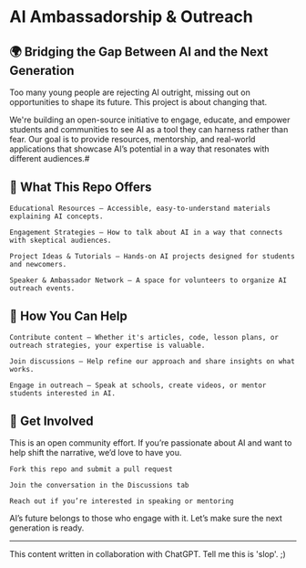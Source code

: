# AI Ambassadorship & Outreach
## 🌍 Bridging the Gap Between AI and the Next Generation

Too many young people are rejecting AI outright, missing out on opportunities to shape its future. This project is about changing that.

We're building an open-source initiative to engage, educate, and empower students and communities to see AI as a tool they can harness rather than fear. Our goal is to provide resources, mentorship, and real-world applications that showcase AI’s potential in a way that resonates with different audiences.#
## 🚀 What This Repo Offers

    Educational Resources – Accessible, easy-to-understand materials explaining AI concepts.

    Engagement Strategies – How to talk about AI in a way that connects with skeptical audiences.

    Project Ideas & Tutorials – Hands-on AI projects designed for students and newcomers.

    Speaker & Ambassador Network – A space for volunteers to organize AI outreach events.

## 🤝 How You Can Help

    Contribute content – Whether it's articles, code, lesson plans, or outreach strategies, your expertise is valuable.

    Join discussions – Help refine our approach and share insights on what works.

    Engage in outreach – Speak at schools, create videos, or mentor students interested in AI.

## 📢 Get Involved

This is an open community effort. If you’re passionate about AI and want to help shift the narrative, we’d love to have you.

    Fork this repo and submit a pull request

    Join the conversation in the Discussions tab

    Reach out if you’re interested in speaking or mentoring

AI’s future belongs to those who engage with it. Let’s make sure the next generation is ready.

--- 

This content written in collaboration with ChatGPT. Tell me this is 'slop'. ;) 
